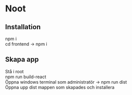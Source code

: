 # Noot

## Installation
npm i <br />
cd frontend -> npm i

## Skapa app
Stå i root <br />
npm run build-react <br />
Öppna windows terminal som administratör -> npm run dist <br />
Öppna upp dist mappen som skapades och installera
